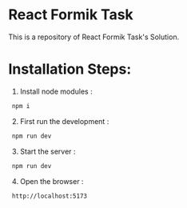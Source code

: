 # React Formik Task

This is a repository of React Formik Task's Solution.

# Installation Steps:

1. Install node modules :

```bash
 npm i
```
2. First run the development :

```bash
 npm run dev
```

3. Start the server :

```bash
 npm run dev
```

4. Open the browser :
 
```bash
 http://localhost:5173
```